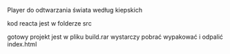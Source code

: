 Player do odtwarzania świata według kiepskich

kod reacta jest w folderze src

gotowy projekt jest w pliku build.rar wystarczy pobrać wypakować i odpalić index.html
